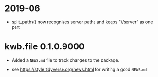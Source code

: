 # 2019-06

* split_paths() now recognises server paths and keeps "//server" as one part

# kwb.file 0.1.0.9000

* Added a `NEWS.md` file to track changes to the package.

* see https://style.tidyverse.org/news.html for writing a good `NEWS.md`


